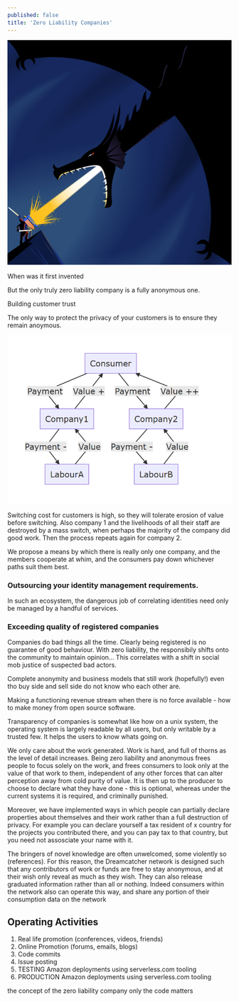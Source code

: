 ```yaml
---
published: false
title: 'Zero Liability Companies'
---
```


![](2020-09-24-assets/dragon.jpg)

When was it first invented

But the only truly zero liability company is a fully anonymous one.

Building customer trust

The only way to protect the privacy of your customers is to ensure they remain anoymous.

![Current Labour Flows](2020-09-24-assets/economy.png)

Switching cost for customers is high, so they will tolerate erosion of value before switching. Also company 1 and the livelihoods of all their staff are destroyed by a mass switch, when perhaps the majority of the company did good work. Then the process repeats again for company 2.

We propose a means by which there is really only one company, and the members cooperate at whim, and the consumers pay down whichever paths suit them best.

### Outsourcing your identity management requirements.

In such an ecosystem, the dangerous job of correlating identities need only be managed by a handful of services.

### Exceeding quality of registered companies

Companies do bad things all the time. Clearly being registered is no guarantee of good behaviour. With zero liability, the responsibily shifts onto the community to maintain opinion... This correlates with a shift in social mob justice of suspected bad actors.

Complete anonymity and business models that still work (hopefully!) even tho buy side and sell side do not know who each other are.

Making a functioning revenue stream when there is no force available - how to make money from open source software.

Transparency of companies is somewhat like how on a unix system, the operating system is largely readable by all users, but only writable by a trusted few. It helps the users to know whats going on.

We only care about the work generated. Work is hard, and full of thorns as the level of detail increases. Being zero liability and anonymous frees people to focus solely on the work, and frees consumers to look only at the value of that work to them, independent of any other forces that can alter perception away from cold purity of value. It is then up to the producer to choose to declare what they have done - this is optional, whereas under the current systems it is required, and criminally punished.

Moreover, we have implemented ways in which people can partially declare properties about themselves and their work rather than a full destruction of privacy. For example you can declare yourself a tax resident of x country for the projects you contributed there, and you can pay tax to that country, but you need not assosciate your name with it.

The bringers of novel knowledge are often unwelcomed, some violently so (references). For this reason, the Dreamcatcher network is designed such that any contributors of work or funds are free to stay anonymous, and at their wish only reveal as much as they wish. They can also release graduated information rather than all or nothing. Indeed consumers within the network also can operate this way, and share any portion of their consumption data on the network

## Operating Activities

1. Real life promotion (conferences, videos, friends)
1. Online Promotion (forums, emails, blogs)
1. Code commits
1. Issue posting
1. TESTING Amazon deployments using serverless.com tooling
1. PRODUCTION Amazon deployments using serverless.com tooling

the concept of the zero liability company only the code matters
